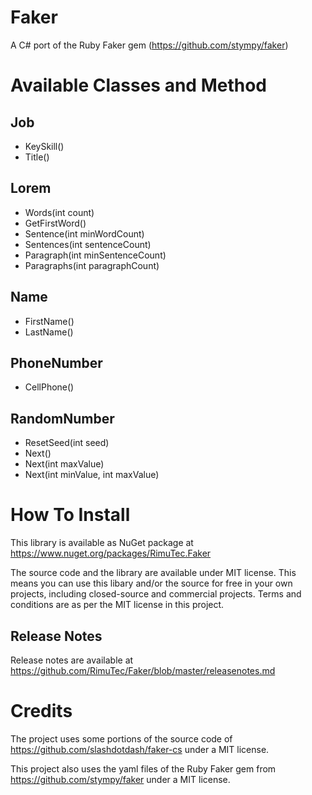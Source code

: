 # Faker
A C# port of the Ruby Faker gem (https://github.com/stympy/faker)

# Available Classes and Method
## Job
- KeySkill()
- Title()
## Lorem
- Words(int count)
- GetFirstWord()
- Sentence(int minWordCount)
- Sentences(int sentenceCount)
- Paragraph(int minSentenceCount)
- Paragraphs(int paragraphCount)
## Name
- FirstName()
- LastName()
## PhoneNumber
- CellPhone()
## RandomNumber
- ResetSeed(int seed)
- Next()
- Next(int maxValue)
- Next(int minValue, int maxValue)

# How To Install
This library is available as NuGet package at https://www.nuget.org/packages/RimuTec.Faker

The source code and the library are available under MIT license. This means you can use this libary and/or the source for free in your own projects, including closed-source and commercial projects. Terms and conditions are as per the MIT license in this project.

## Release Notes
Release notes are available at https://github.com/RimuTec/Faker/blob/master/releasenotes.md

# Credits
The project uses some portions of the source code of https://github.com/slashdotdash/faker-cs under a MIT license.

This project also uses the yaml files of the Ruby Faker gem from https://github.com/stympy/faker under a MIT license.
